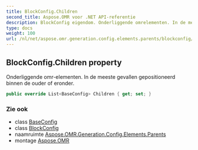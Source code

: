 ```yaml
---
title: BlockConfig.Children
second_title: Aspose.OMR voor .NET API-referentie
description: BlockConfig eigendom. Onderliggende omrelementen. In de meeste gevallen gepositioneerd binnen de ouder of eronder.
type: docs
weight: 100
url: /nl/net/aspose.omr.generation.config.elements.parents/blockconfig/children/
---
```

## BlockConfig.Children property

Onderliggende omr-elementen. In de meeste gevallen gepositioneerd binnen de ouder of eronder.

```csharp
public override List<BaseConfig> Children { get; set; }
```

### Zie ook

* class [BaseConfig](../../../aspose.omr.generation.config/baseconfig/)
* class [BlockConfig](../)
* naamruimte [Aspose.OMR.Generation.Config.Elements.Parents](../../blockconfig/)
* montage [Aspose.OMR](../../../)


